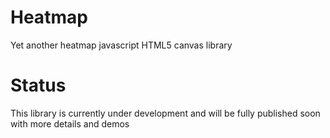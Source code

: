 Heatmap
=======

Yet another heatmap javascript HTML5 canvas library

Status
======

This library is currently under development and will be fully published soon with
more details and demos




